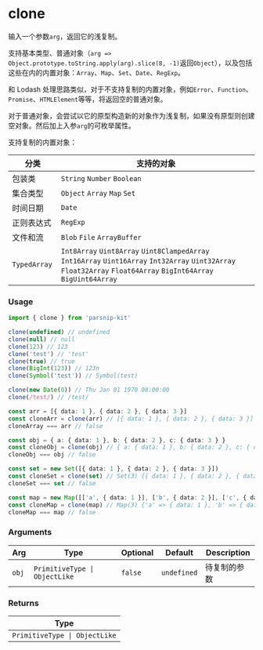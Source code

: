 # clone
      
输入一个参数`arg`，返回它的浅复制。 

支持基本类型、普通对象（`arg => Object.prototype.toString.apply(arg).slice(8, -1)`返回`Object`），以及包括这些在内的内置对象：`Array`、`Map`、`Set`、`Date`、`RegExp`。

和 Lodash 处理思路类似，对于不支持复制的内置对象，例如`Error`、`Function`、`Promise`、`HTMLElement`等等，将返回空的普通对象。

对于普通对象，会尝试以它的原型构造新的对象作为浅复制，如果没有原型则创建空对象。然后加上入参`arg`的可枚举属性。

支持复制的内置对象：

|分类|支持的对象|
|-|-|
|包装类|`String` `Number` `Boolean`|
|集合类型|`Object` `Array` `Map` `Set`|
|时间日期|`Date`|
|正则表达式|`RegExp`|
|文件和流|`Blob` `File` `ArrayBuffer`|
|`TypedArray `|`Int8Array` `Uint8Array` `Uint8ClampedArray` `Int16Array` `Uint16Array` `Int32Array` `Uint32Array` `Float32Array` `Float64Array` `BigInt64Array` `BigUint64Array`|


### Usage

```ts
import { clone } from 'parsnip-kit'

clone(undefined) // undefined
clone(null) // null
clone(123) // 123
clone('test') // 'test'
clone(true) // true
clone(BigInt(123)) // 123n
clone(Symbol('test')) // Symbol(test)

clone(new Date(0)) // Thu Jan 01 1970 08:00:00
clone(/test/) // /test/

const arr = [{ data: 1 }, { data: 2 }, { data: 3 }]
const cloneArr = clone(arr) // [{ data: 1 }, { data: 2 }, { data: 3 }]
cloneArray === arr // false

const obj = { a: { data: 1 }, b: { data: 2 }, c: { data: 3 } }
const cloneObj = clone(obj) // { a: { data: 1 }, b: { data: 2 }, c: { data: 3 } }
cloneObj === obj // false

const set = new Set([{ data: 1 }, { data: 2 }, { data: 3 }])
const cloneSet = clone(set) // Set(3) {{ data: 1 }, { data: 2 }, { data: 3 }}
cloneSet === set // false

const map = new Map([['a', { data: 1 }], ['b', { data: 2 }], ['c', { data: 3 }]])
const cloneMap = clone(map) // Map(3) {'a' => { data: 1 }, 'b' => { data: 2 }, 'c' => { data: 3 }}
cloneMap === map // false
```

      
### Arguments
      
| Arg | Type | Optional | Default | Description |
| --- | --- | --- | --- | --- |
| `obj` | `PrimitiveType \| ObjectLike` | `false` | `undefined` | 待复制的参数  |
      
### Returns

| Type |
| ---  |
| `PrimitiveType \| ObjectLike`  |